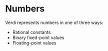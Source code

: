 # Numbers
Verdi represents numbers in one of three ways:
* Rational constants
* Binary fixed-point values
* Floating-point values
